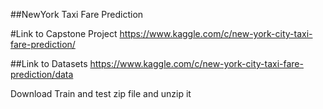 ##NewYork Taxi Fare Prediction

#Link to Capstone Project
https://www.kaggle.com/c/new-york-city-taxi-fare-prediction/

##Link to Datasets
https://www.kaggle.com/c/new-york-city-taxi-fare-prediction/data

Download Train and test zip file and unzip it
